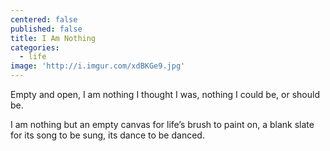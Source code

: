 ```yaml
---
centered: false
published: false
title: I Am Nothing
categories:
  - life
image: 'http://i.imgur.com/xdBKGe9.jpg'
---
```

Empty and open,
I am nothing 
I thought I was,
nothing I could be,
or should be.

I am nothing
but an empty canvas
for life’s brush
to paint on,
a blank slate
for its song
to be sung,
its dance
to be danced.
